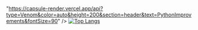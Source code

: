 "https://capsule-render.vercel.app/api?type=Venom&color=auto&height=200&section=header&text=PythonImprovements&fontSize=90" />
[![Top Langs](https://github-readme-stats.vercel.app/api/top-langs/?username=NatureUniverse)](https://github.com/anuraghazra/github-readme-stats)
